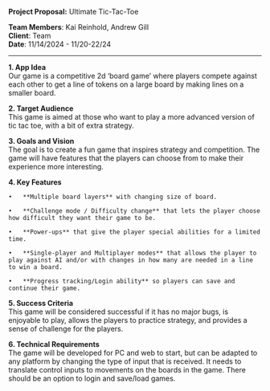 **Project Proposal:** Ultimate Tic-Tac-Toe

**Team Members**: Kai Reinhold, Andrew Gill  
**Client**: Team  
**Date**: 11/14/2024 \- 11/20-22/24

---

**1\. App Idea**  
Our game is a competitive 2d ‘board game’ where players compete against each other to get a line of tokens on a large board by making lines on a smaller board.

**2\. Target Audience**  
This game is aimed at those who want to play a more advanced version of tic tac toe, with a bit of extra strategy.

**3\. Goals and Vision**  
The goal is to create a fun game that inspires strategy and competition. The game will have features that the players can choose from to make their experience more interesting.

**4\. Key Features**

	•	**Multiple board layers** with changing size of board.

	•	**Challenge mode / Difficulty change** that lets the player choose how difficult they want their game to be.

	•	**Power-ups** that give the player special abilities for a limited time.

	•	**Single-player and Multiplayer modes** that allows the player to play against AI and/or with changes in how many are needed in a line to win a board.

	•	**Progress tracking/Login ability** so players can save and continue their game.

**5\. Success Criteria**  
This game will be considered successful if it has no major bugs, is enjoyable to play, allows the players to practice strategy, and provides a sense of challenge for the players.

**6\. Technical Requirements**  
The game will be developed for PC and web to start, but can be adapted to any platform by changing the type of input that is received. It needs to translate control inputs to movements on the boards in the game. There should be an option to login and save/load games.
